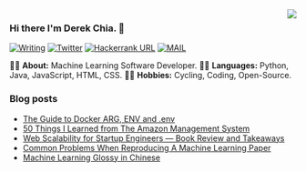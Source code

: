 <img align='right' src="https://github-readme-stats.vercel.app/api?username=derekchia&show_icons=true">

### Hi there I'm Derek Chia. 👋

[![Writing](https://img.shields.io/twitter/url?color=%23FBBC05&label=BLOG&logo=ghost&logoColor=white&style=flat-square&url=https%3A%2F%2Fderekchia.com%2F)](https://derekchia.com/)
[![Twitter](https://img.shields.io/twitter/url?color=%230077E6&label=Twitter&logo=twitter&logoColor=white&style=flat-square&url=https%3A%2F%2Ftwitter%2Fderekchia)](https://twitter.com/DerekChia/)
[![Hackerrank URL](https://img.shields.io/twitter/url?color=green&label=HackerRank&logo=hackerrank&logoColor=white&style=flat-square&url=https%3A%2F%2Fwww.hackerrank.com%2Fderek43)](https://www.hackerrank.com/derek43)
[![MAIL](https://img.shields.io/static/v1?label=MAIL&message=%20&color=%23F91310&logo=gmail&style=flat-square&logoColor=white)](mailto:derek@derekchia.com)

👨‍🎓 **About:** Machine Learning Software Developer.
👨‍💻 **Languages:** Python, Java, JavaScript, HTML, CSS.
🚴‍♀️ **Hobbies:** Cycling, Coding, Open-Source.

<!-- https://github.com/kautukkundan/Awesome-Profile-README-templates -->

### Blog posts

<!-- BLOG-POST-LIST:START -->
- [The Guide to Docker ARG, ENV and .env](https://derekchia.com/the-guide-to-docker-arg-env-and-env/)
- [50 Things I Learned from The Amazon Management System](https://derekchia.com/50-things-i-learned-from-the-amazon-management-system/)
- [Web Scalability for Startup Engineers — Book Review and Takeaways](https://derekchia.com/web-scalability-for-startup-engineers-book-review-and-takeaways/)
- [Common Problems When Reproducing A Machine Learning Paper](https://derekchia.com/common-problems-when-reproducing-a-machine-learning-paper/)
- [Machine Learning Glossy in Chinese](https://derekchia.com/machine-learning-glossy-in-chinese/)
<!-- BLOG-POST-LIST:END -->

<!-- ![Metrics](/github-metrics.svg) -->

